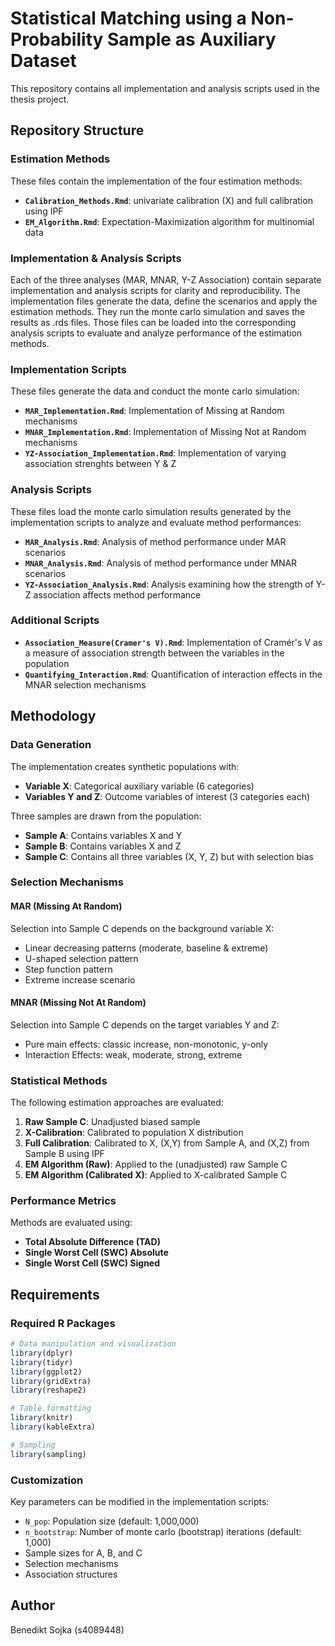# Statistical Matching using a Non-Probability Sample as Auxiliary Dataset

This repository contains all implementation and analysis scripts used in the thesis project.

## Repository Structure

### Estimation Methods
These files contain the implementation of the four estimation methods:

- **`Calibration_Methods.Rmd`**: univariate calibration (X) and full calibration using IPF
- **`EM_Algorithm.Rmd`**: Expectation-Maximization algorithm for multinomial data

### Implementation & Analysis Scripts

Each of the three analyses (MAR, MNAR, Y-Z Association) contain separate implementation and analysis scripts for clarity and reproducibility. The implementation files generate the data, define the scenarios and apply the estimation methods. They run the monte carlo simulation and saves the results as .rds files. Those files can be loaded into the corresponding analysis scripts to evaluate and analyze performance of the estimation methods.

### Implementation Scripts
These files generate the data and conduct the monte carlo simulation:

- **`MAR_Implementation.Rmd`**: Implementation of Missing at Random mechanisms
- **`MNAR_Implementation.Rmd`**: Implementation of Missing Not at Random mechanisms
- **`YZ-Association_Implementation.Rmd`**: Implementation of varying association strenghts between Y & Z

### Analysis Scripts
These files load the monte carlo simulation results generated by the implementation scripts to analyze and evaluate method performances:

- **`MAR_Analysis.Rmd`**: Analysis of method performance under MAR scenarios
- **`MNAR_Analysis.Rmd`**: Analysis of method performance under MNAR scenarios  
- **`YZ-Association_Analysis.Rmd`**: Analysis examining how the strength of Y-Z association affects method performance

### Additional Scripts

- **`Association_Measure(Cramer's V).Rmd`**: Implementation of Cramér's V as a measure of association strength between the variables in the population
- **`Quantifying_Interaction.Rmd`**: Quantification of interaction effects in the MNAR selection mechanisms

## Methodology

### Data Generation
The implementation creates synthetic populations with:
- **Variable X**: Categorical auxiliary variable (6 categories)
- **Variables Y and Z**: Outcome variables of interest (3 categories each)

Three samples are drawn from the population:
- **Sample A**: Contains variables X and Y
- **Sample B**: Contains variables X and Z  
- **Sample C**: Contains all three variables (X, Y, Z) but with selection bias

### Selection Mechanisms

#### MAR (Missing At Random)
Selection into Sample C depends on the background variable X:
- Linear decreasing patterns (moderate, baseline & extreme)
- U-shaped selection pattern
- Step function pattern
- Extreme increase scenario

#### MNAR (Missing Not At Random)  
Selection into Sample C depends on the target variables Y and Z:
- Pure main effects: classic increase, non-monotonic, y-only
- Interaction Effects: weak, moderate, strong, extreme

### Statistical Methods

The following estimation approaches are evaluated:

1. **Raw Sample C**: Unadjusted biased sample
2. **X-Calibration**: Calibrated to population X distribution
3. **Full Calibration**: Calibrated to X, (X,Y) from Sample A, and (X,Z) from Sample B using IPF
4. **EM Algorithm (Raw)**: Applied to the (unadjusted) raw Sample C
5. **EM Algorithm (Calibrated X)**: Applied to X-calibrated Sample C

### Performance Metrics

Methods are evaluated using:
- **Total Absolute Difference (TAD)**
- **Single Worst Cell (SWC) Absolute**
- **Single Worst Cell (SWC) Signed**

## Requirements

### Required R Packages
```r
# Data manipulation and visualization
library(dplyr)
library(tidyr)
library(ggplot2)
library(gridExtra)
library(reshape2)

# Table formatting
library(knitr)
library(kableExtra)

# Sampling
library(sampling)
```

### Customization

Key parameters can be modified in the implementation scripts:
- `N_pop`: Population size (default: 1,000,000)
- `n_bootstrap`: Number of monte carlo (bootstrap) iterations (default: 1,000)
- Sample sizes for A, B, and C
- Selection mechanisms
- Association structures

## Author

Benedikt Sojka (s4089448)

